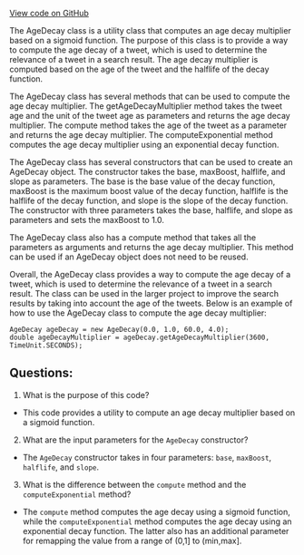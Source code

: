 [View code on GitHub](https://github.com/misbahsy/the-algorithm/src/java/com/twitter/search/common/relevance/features/AgeDecay.java)

The AgeDecay class is a utility class that computes an age decay multiplier based on a sigmoid function. The purpose of this class is to provide a way to compute the age decay of a tweet, which is used to determine the relevance of a tweet in a search result. The age decay multiplier is computed based on the age of the tweet and the halflife of the decay function.

The AgeDecay class has several methods that can be used to compute the age decay multiplier. The getAgeDecayMultiplier method takes the tweet age and the unit of the tweet age as parameters and returns the age decay multiplier. The compute method takes the age of the tweet as a parameter and returns the age decay multiplier. The computeExponential method computes the age decay multiplier using an exponential decay function.

The AgeDecay class has several constructors that can be used to create an AgeDecay object. The constructor takes the base, maxBoost, halflife, and slope as parameters. The base is the base value of the decay function, maxBoost is the maximum boost value of the decay function, halflife is the halflife of the decay function, and slope is the slope of the decay function. The constructor with three parameters takes the base, halflife, and slope as parameters and sets the maxBoost to 1.0.

The AgeDecay class also has a compute method that takes all the parameters as arguments and returns the age decay multiplier. This method can be used if an AgeDecay object does not need to be reused.

Overall, the AgeDecay class provides a way to compute the age decay of a tweet, which is used to determine the relevance of a tweet in a search result. The class can be used in the larger project to improve the search results by taking into account the age of the tweets. Below is an example of how to use the AgeDecay class to compute the age decay multiplier:

```
AgeDecay ageDecay = new AgeDecay(0.0, 1.0, 60.0, 4.0);
double ageDecayMultiplier = ageDecay.getAgeDecayMultiplier(3600, TimeUnit.SECONDS);
```
## Questions: 
 1. What is the purpose of this code?
- This code provides a utility to compute an age decay multiplier based on a sigmoid function.

2. What are the input parameters for the `AgeDecay` constructor?
- The `AgeDecay` constructor takes in four parameters: `base`, `maxBoost`, `halflife`, and `slope`.

3. What is the difference between the `compute` method and the `computeExponential` method?
- The `compute` method computes the age decay using a sigmoid function, while the `computeExponential` method computes the age decay using an exponential decay function. The latter also has an additional parameter for remapping the value from a range of (0,1] to (min,max].